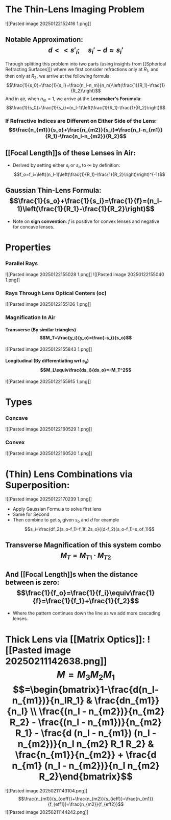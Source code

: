 # The Thin-Lens Imaging Problem
![[Pasted image 20250122152416 1.png]]
## Notable Approximation:$$d<<s'_i;\quad s_i'-d\approx s_i'$$
Through splitting this problem into two parts (using insights from [[Spherical Refracting Surfaces]]) where we first consider refractions only at $R_1$, and then only at $R_2$, we arrive at the following formula:$$\frac{1}{s_0}+\frac{1}{s_i}=\frac{n_l-n_m}{n_m}\left(\frac{1}{R_1}-\frac{1}{R_2}\right)$$ And in air, when $n_m=1$, we arrive at the **Lensmaker's Forumula**:$$\frac{1}{s_0}+\frac{1}{s_i}=(n_l-1)\left(\frac{1}{R_1}-\frac{1}{R_2}\right)$$
### If Refractive Indices are Different on Either Side of the Lens: $$\frac{n_{m1}}{s_o}+\frac{n_{m2}}{s_i}=\frac{n_l-n_{m1}}{R_1}-\frac{n_l-n_{m2}}{R_2}$$
## [[Focal Length]]s of these Lenses in Air:
- Derived by setting either $s_i$ or $s_o$ to $\infty$ by definition:$$f_o=f_i=\left((n_l-1)\left(\frac{1}{R_1}-\frac{1}{R_2}\right)\right)^{-1}$$
## Gaussian Thin-Lens Formula:$$\frac{1}{s_o}+\frac{1}{s_i}=\frac{1}{f}=(n_l-1)\left(\frac{1}{R_1}-\frac{1}{R_2}\right)$$
- Note on **sign convention**: $f$ is positive for convex lenses and negative for concave lenses.

# Properties
### Parallel Rays
![[Pasted image 20250122155028 1.png]]
![[Pasted image 20250122155040 1.png]]

### Rays Through Lens Optical Centers (oc)
![[Pasted image 20250122155126 1.png]]

### Magnification In Air

#### Transverse (By similar triangles) $$M_T=\frac{y_i}{y_o}=\frac{-s_i}{s_o}$$
![[Pasted image 20250122155843 1.png]]

#### Longitudinal (By differentiating wrt $s_o$) $$M_L\equiv\frac{ds_i}{ds_o}=-M_T^2$$
![[Pasted image 20250122155915 1.png]]

# Types
### Concave
![[Pasted image 20250122160529 1.png]]
### Convex
![[Pasted image 20250122160520 1.png]]

# (Thin) Lens Combinations via Superposition:
![[Pasted image 20250122170239 1.png]]
- Apply Gaussian Formula to solve first lens
- Same for Second
- Then combine to get $s_i$ given $s_o$ and $d$ for example
$$s_i=\frac{df_2(s_o-f_1)-f_1f_2s_o}{(d-f_2)(s_o-f_1)-s_of_1}$$
## Transverse Magnification of this system combo $$M_T=M_{T1}\cdot M_{T2}$$
## And [[Focal Length]]s when the distance between is zero: $$\frac{1}{f_o}=\frac{1}{f_i}\equiv\frac{1}{f}=\frac{1}{f_1}+\frac{1}{f_2}$$
- Where the pattern continues down the line as we add more cascading lenses.

# Thick Lens via [[Matrix Optics]]: ![[Pasted image 20250211142638.png]] $$M=M_3M_2M_1$$$$=\begin{bmatrix}1-\frac{d(n_l-n_{m1})}{n_lR_1} & \frac{dn_{m1}}{n_l} \\ \frac{(n_l - n_{m2})}{n_{m2} R_2} - \frac{(n_l - n_{m1})}{n_{m2} R_1} - \frac{d (n_l - n_{m1}) (n_l - n_{m2})}{n_l n_{m2} R_1 R_2} & \frac{n_{m1}}{n_{m2}} + \frac{d n_{m1} (n_l - n_{m2})}{n_l n_{m2} R_2}\end{bmatrix}$$
![[Pasted image 20250211143104.png]]
$$\frac{n_{m1}}{s_{oeff}}+\frac{n_{m2}}{s_{ieff}}=\frac{n_{m1}}{f_{eff1}}=\frac{n_{m2}}{f_{eff2}}$$
![[Pasted image 20250211144242.png]]
